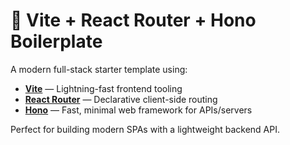 # 🚀 Vite + React Router + Hono Boilerplate

A modern full-stack starter template using:

- **[Vite](https://vitejs.dev/)** — Lightning-fast frontend tooling
- **[React Router](https://reactrouter.com/)** — Declarative client-side routing
- **[Hono](https://hono.dev/)** — Fast, minimal web framework for APIs/servers

Perfect for building modern SPAs with a lightweight backend API.



